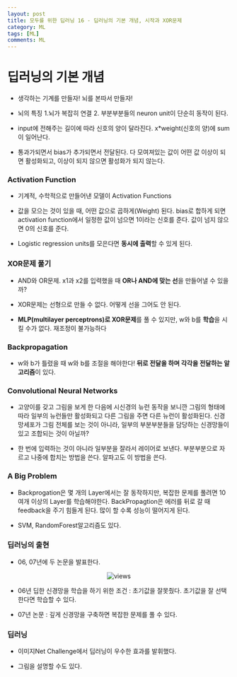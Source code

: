 ```yaml
---
layout: post
title: 모두를 위한 딥러닝 16 - 딥러닝의 기본 개념, 시작과 XOR문제
category: ML
tags: [ML]
comments: ML
---
```


# 딥러닝의 기본 개념

- 생각하는 기계를 만들자! 뇌를 본따서 만들자!

- 뇌의 특징 1.뇌가 복잡히 연결 2. 부분부분들의 neuron unit이 단순히 동작이 된다.

- input에 전해주는 길이에 따라 신호의 양이 달라진다. x*weight(신호의 양)에 sum이 일어난다.

- 통과가되면서 bias가 추가되면서 전달된다. 다 모여져있는 값이 어떤 값 이상이 되면 활성화되고, 이상이 되지 않으면 활성화가 되지 않는다.

### Activation Function

- 기계적, 수학적으로 만들어낸 모델이 Activation Functions

- 값을 모으는 것이 있을 때, 어떤 값으로 곱하게(Weight) 된다. bias로 합하게 되면 activation function에서 일정한 값이 넘으면 1이라는 신호를 준다. 값이 넘지 않으면 0의 신호를 준다.

- Logistic regression units를 모은다면 **동시에 출력**할 수 있게 된다.

### XOR문제 풀기

- AND와 OR문제. x1과 x2를 입력했을 때 **OR나 AND에 맞는 선**을 만들어낼 수 있을까?

- XOR문제는 선형으로 만들 수 없다. 어떻게 선을 그어도 안 된다.

- **MLP(multilayer perceptrons)로 XOR문제**를 풀 수 있지만, w와 b를 **학습**을 시킬 수가 없다. 재조정이 불가능하다

### Backpropagation

- w와 b가 틀렸을 때 w와 b를 조절을 해야한다! **뒤로 전달을 하며 각각을 전달하는 알고리즘**이 있다.

### Convolutional Neural Networks

- 고양이를 갖고 그림을 보게 한 다음에 시신경의 뉴런 동작을 보니깐 그림의 형태에 따라 일부의 뉴런들만 활성화되고 다른 그림을 주면 다른 뉴런이 활성화된다. 신경망세포가 그림 전체를 보는 것이 아니라, 일부의 부분부분들을 담당하는 신경망들이 있고 조합되는 것이 아닐까?

- 한 번에 입력하는 것이 아니라 일부분을 잘라서 레이어로 보낸다. 부분부분으로 자르고 나중에 합치는 방법을 쓴다. 알파고도 이 방법을 쓴다.

### A Big Problem

- Backprogation은 몇 개의 Layer에서는 잘 동작하지만, 복잡한 문제를 풀려면 10여개 이상의 Layer를 학습해야한다. BackPropagtion은 에러를 뒤로 갈 때 feedback을 주기 힘들게 된다. 많이 할 수록 성능이 떨어지게 된다.

- SVM, RandomForest알고리즘도 있다.


### 딥러닝의 출현

- 06, 07년에 두 논문을 발표한다.

<center>
<figure>
<img src="https://imgur.com/r5LbBDn.png" alt="views">
<figcaption></figcaption>
</figure>
</center>

- 06년 딥한 신경망을 학습을 하기 위한 조건 : 초기값을 잘못줬다. 초기값을 잘 선택한다면 학습할 수 있다.

- 07년 논문 : 깊게 신경망을 구축하면 복잡한 문제를 풀 수 있다.

### 딥러닝

- 이미지Net Challenge에서 딥러닝이 우수한 효과를 발휘했다.

- 그림을 설명할 수도 있다.  